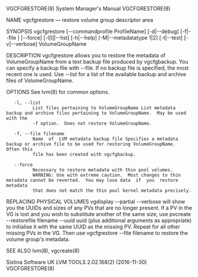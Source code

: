 VGCFGRESTORE(8)                                               System Manager's Manual                                              VGCFGRESTORE(8)

NAME
       vgcfgrestore — restore volume group descriptor area

SYNOPSIS
       vgcfgrestore  [--commandprofile  ProfileName]  [-d|--debug]  [-f|--file <filename>] [--force] [-l[l]|--list] [-h|--help] [-M|--metadatatype
       1|2] [-t|--test] [-v|--verbose] VolumeGroupName

DESCRIPTION
       vgcfgrestore allows you to restore the metadata of VolumeGroupName from a text backup file produced by  vgcfgbackup.   You  can  specify  a
       backup  file  with --file.  If no backup file is specified, the most recent one is used.  Use --list for a list of the available backup and
       archive files of VolumeGroupName.

OPTIONS
       See lvm(8) for common options.

       -l, --list
              List files pertaining to VolumeGroupName List metadata backup and archive files pertaining to VolumeGroupName.  May be used with the
              -f option.  Does not restore VolumeGroupName.

       -f, --file filename
              Name  of  LVM metadata backup file Specifies a metadata backup or archive file to be used for restoring VolumeGroupName.  Often this
              file has been created with vgcfgbackup.

       --force
              Necessary to restore metadata with thin pool volumes.
              WARNING: Use with extreme caution.  Most changes to thin metadata cannot be reverted.  You may lose data  if  you  restore  metadata
              that does not match the thin pool kernel metadata precisely.

REPLACING PHYSICAL VOLUMES
       vgdisplay  --partial  --verbose will show you the UUIDs and sizes of any PVs that are no longer present.  If a PV in the VG is lost and you
       wish to substitute another of the same size, use pvcreate --restorefile filename --uuid uuid (plus additional arguments as appropriate)  to
       initialise  it with the same UUID as the missing PV.  Repeat for all other missing PVs in the VG.  Then use vgcfgrestore --file filename to
       restore the volume group's metadata.

SEE ALSO
       lvm(8), vgcreate(8)

Sistina Software UK                                     LVM TOOLS 2.02.168(2) (2016-11-30)                                         VGCFGRESTORE(8)
